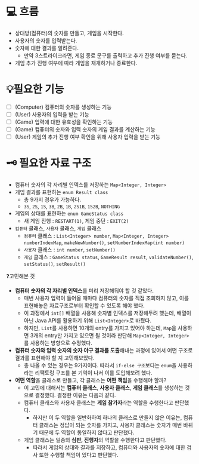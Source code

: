 # 💻 흐름
- 상대방(컴퓨터)의 숫자를 만들고, 게임을 시작한다.
- 사용자의 숫자를 입력받는다.
- 숫자에 대한 결과를 알려준다.
  - 만약 3스트라이크라면, 게임 종료 문구를 출력하고 추가 진행 여부를 묻는다.
- 게임 추가 진행 여부에 따라 게임을 재개하거나 종료한다.

# 💡필요한 기능
- [ ] (Computer) 컴퓨터의 숫자를 생성하는 기능
- [ ] (User) 사용자의 입력을 받는 기능
- [ ] (Game) 입력에 대한 유효성을 확인하는 기능
- [ ] (Game) 컴퓨터의 숫자와 입력 숫자의 게임 결과를 계산하는 기능
- [ ] (User) 게임의 추가 진행 여부 확인을 위해 사용자 입력을 받는 기능

# 🗝 필요한 자료 구조
- 컴퓨터 숫자의 각 자리별 인덱스를 저장하는 `Map<Integer, Integer>`
- 게임 결과를 표현하는 `enum Result class`
  - 총 9가지 경우가 가능하다. 
  - `3S`, `2S`, `1S`, `3B`, `2B`, `1B`, `2S1B`, `1S2B`, `NOTHING`
- 게임의 상태를 표현하는 `enum GameStatus class`
  - 새 게임 진행 : `RESTART(1)`, 게임 중단 : `EXIT(2)`
- `컴퓨터` 클래스, `사용자` 클래스, `게임` 클래스
  - `컴퓨터` 클래스 : `List<Integer> number`, `Map<Integer, Integer> numberIndexMap`, `makeNewNumber()`, `setNumberIndexMap(int number)`
  - `사용자` 클래스 : `int number`, `setNumber()`
  - `게임` 클래스 : `GameStatus status`, `GameResult result`, `validateNumber()`, `setStatus()`, `setResult()`

❓고민해본 것
- **컴퓨터 숫자의 각 자리별 인덱스**를 미리 저장해둬야 할 것 같았다. 
  - 매번 사용자 입력이 들어올 때마다 컴퓨터의 숫자를 직접 조회하지 않고, 이를 표현해놓은 자료구조로부터 확인할 수 있도록 해야 했다.
  - 이 과정에서 `int[]` 배열을 사용해 숫자별 인덱스를 저장해두려 했는데, 배열이 아닌 Java API를 활용하기 위해 `List<Integer>`로 바꿨다.
  - 하지만, `List`를 사용하면 10개의 entry를 가지고 있어야 하는데, `Map`을 사용하면 3개의 entry만 가지고 있으면 될 것이라 판단해 `Map<Integer, Integer>`를 사용하는 방향으로 수정했다.
- **컴퓨터 숫자와 입력 숫자의 숫자 야구 결과를 도출**해내는 과정에 있어서 어떤 구조로 결과를 표현해야 할 지 고민해보았다.
  - 총 나올 수 있는 경우는 9가지이다. 따라서 `if-else 구조`보다는 `enum`을 사용하라는 리팩토링 구조를 본 기억이 나서 이를 도입해보려 했다.
- **어떤 역할**을 클래스로 만들고, 각 클래스는 **어떤 책임**을 수행해야 할까?
  - 이 고민에 대해서는 **컴퓨터 클래스**, **사용자 클래스**, **게임 클래스**를 생성하는 것으로 결정했다. 결정한 이유는 다음과 같다.
  - 컴퓨터 클래스와 사용자 클래스는 **게임 참가자**라는 역할을 수행한다고 판단했다.
    - 하지만 이 두 역할을 일반화하여 하나의 클래스로 만들지 않은 이유는, 컴퓨터 클래스는 정답이 되는 숫자를 가지고, 사용자 클래스는 숫자가 매번 바뀌기 때문에 두 역할이 동일하지 않다고 판단했다.
  - 게임 클래스는 일종의 **심판, 진행자**의 역할을 수행한다고 판단했다.
    - 따라서 게임의 상태와 결과를 저장하고, 컴퓨터와 사용자의 숫자에 대한 검사 또한 수행할 책임이 있다고 판단했다.